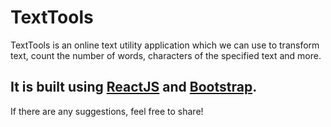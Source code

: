 # TextTools

TextTools is an online text utility application which we can use to transform text, count the number of words, characters of the specified text and more.
## It is built using [ReactJS](https://reactjs.org/) and [Bootstrap](https://getbootstrap.com/).

If there are any suggestions, feel free to share!


